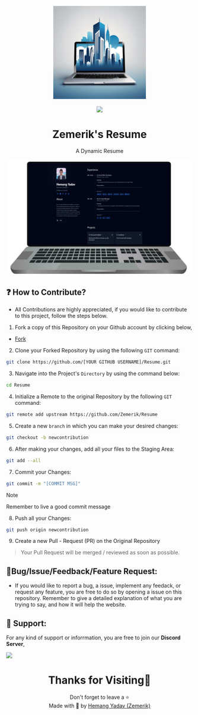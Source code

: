 <p align = "center">

<img src = "public/favicon.png" style = "height:250px;width:250px">

<br>

<br>

<img src = "https://skillicons.dev/icons?i=astro,javascript,react,pnpm,nodejs,css,vscode,vercel,github&perline=25">

</p>

<h1 align = "center">
  Zemerik's Resume
</h1>

<p align = "center">
    A Dynamic Resume
</p>

<p align = "center">
  <img src = "public/screenshot_laptop.png" alt = "Laptop Screenshot" />
</p>

## ❓ How to Contribute?

- All Contributions are highly appreciated, if you would like to contribute to this project, follow the steps below. 

1. Fork a copy of this Repository on your Github account by clicking below,

- [Fork](https://github.com/Zemerik/Terminal/fork)

2. Clone your Forked Repository by using the following `GIT` command:

```bash
git clone https://github.com/[YOUR GITHUB USERNAME]/Resume.git
```

3. Navigate into the Project's `Directory` by using the command below:

```bash
cd Resume
```

4. Initialize a Remote to the original Repository by the following `GIT` command:

```bash
git remote add upstream https://github.com/Zemerik/Resume
```

5. Create a new `branch` in which you can make your desired changes:

```bash
git checkout -b newcontribution
```

6. After making your changes, add all your files to the Staging Area:

```bash
git add --all
```

7. Commit your Changes:

```bash
git commit -m "[COMMIT MSG]"
```

> [!Note]
> Remember to live a good commit message

8. Push all your Changes:

```bash
git push origin newcontribution
```

9. Create a new Pull - Request (PR) on the Original Repository

> Your Pull Request will be merged / reviewed as soon as possible. 

## 🐞Bug/Issue/Feedback/Feature Request:

- If you would like to report a bug, a issue, implement any feedack, or request any feature, you are free to do so by opening a issue on this repository. Remember to give a detailed explanation of what you are trying to say, and how it will help the website. 

## 💁 Support:

For any kind of support or inforrmation, you are free to join our **Discord Server**,

<a href = "https://discord.gg/UF9KsmuGbr">
  <img src = "https://invidget.switchblade.xyz/UF9KsmuGbr">
</a>

<h1 align = "center">
  Thanks for Visiting🙏
</h1>

<p align = "center">
  Don't forget to leave a ⭐
  <br>
  Made with 💖 by <a href = "https://github.com/Zemerik">Hemang Yadav (Zemerik)</a>
</p>